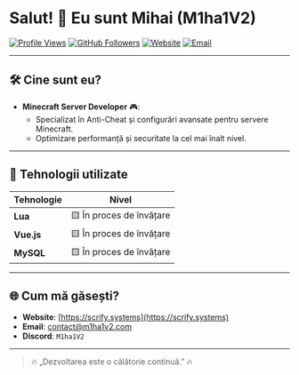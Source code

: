# Salut! 👋 Eu sunt Mihai (M1ha1V2)

[![Profile Views](https://komarev.com/ghpvc/?username=M1ha1V2&style=flat-square&color=blue)](https://github.com/M1ha1V2)
[![GitHub Followers](https://img.shields.io/github/followers/M1ha1V2?label=Followers&style=flat-square)](https://github.com/M1ha1V2?tab=followers)
[![Website](https://img.shields.io/badge/Website-MHAHosting.net-orange?style=flat-square&logo=google-chrome&logoColor=white)](https://mhahosting.net)
[![Email](https://img.shields.io/badge/Email-contact@m1ha1v2.com-blue?style=flat-square)](mailto:contact@m1ha1v2.com)

---

## 🛠️ Cine sunt eu?
- **Minecraft Server Developer** 🎮:  
  - Specializat în Anti-Cheat și configurări avansate pentru servere Minecraft.
  - Optimizare performanță și securitate la cel mai înalt nivel.

---

## 🔧 Tehnologii utilizate
| Tehnologie   | Nivel             |
|--------------|-------------------|
| **Lua**      | 🟨 În proces de învățare |
| **Vue.js**   | 🟨 În proces de învățare |
| **MySQL**    | 🟨 În proces de învățare |

---

## 🌐 Cum mă găsești?
- **Website**: [https://scrify.systems](https://scrify.systems)  
- **Email**: [contact@m1ha1v2.com](mailto:contact@m1ha1v2.com)  
- **Discord**: `M1ha1V2`

---

> 🔥 „Dezvoltarea este o călătorie continuă.” 🔥

